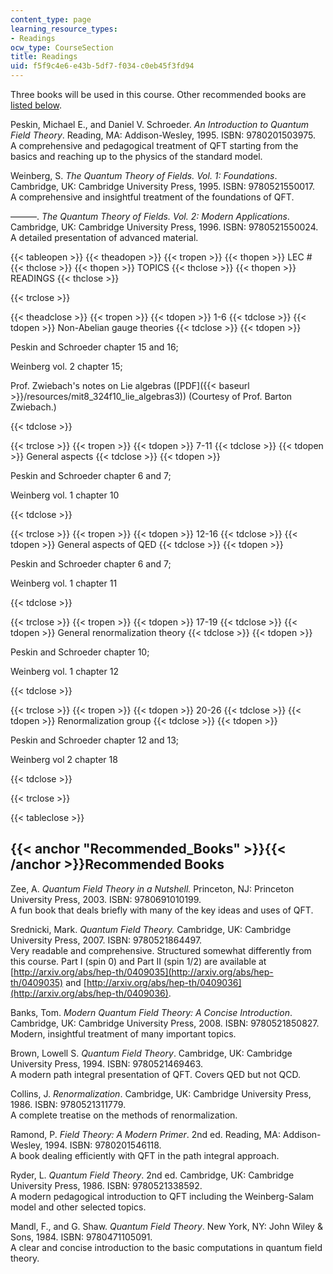 ```yaml
---
content_type: page
learning_resource_types:
- Readings
ocw_type: CourseSection
title: Readings
uid: f5f9c4e6-e43b-5df7-f034-c0eb45f3fd94
---
```


Three books will be used in this course. Other recommended books are [listed below](#Recommended_Books).

Peskin, Michael E., and Daniel V. Schroeder. _An Introduction to Quantum Field Theory_. Reading, MA: Addison-Wesley, 1995. ISBN: 9780201503975.  
A comprehensive and pedagogical treatment of QFT starting from the basics and reaching up to the physics of the standard model.

Weinberg, S. _The Quantum Theory of Fields. Vol. 1: Foundations_. Cambridge, UK: Cambridge University Press, 1995. ISBN: 9780521550017.  
A comprehensive and insightful treatment of the foundations of QFT.

———. _The Quantum Theory of Fields. Vol. 2: Modern Applications_. Cambridge, UK: Cambridge University Press, 1996. ISBN: 9780521550024.  
A detailed presentation of advanced material.

{{< tableopen >}}
{{< theadopen >}}
{{< tropen >}}
{{< thopen >}}
LEC #
{{< thclose >}}
{{< thopen >}}
TOPICS
{{< thclose >}}
{{< thopen >}}
READINGS
{{< thclose >}}

{{< trclose >}}

{{< theadclose >}}
{{< tropen >}}
{{< tdopen >}}
1-6
{{< tdclose >}}
{{< tdopen >}}
Non-Abelian gauge theories
{{< tdclose >}}
{{< tdopen >}}


Peskin and Schroeder chapter 15 and 16;

Weinberg vol. 2 chapter 15;

Prof. Zwiebach's notes on Lie algebras ([PDF]({{< baseurl >}}/resources/mit8_324f10_lie_algebras3)) (Courtesy of Prof. Barton Zwiebach.)


{{< tdclose >}}

{{< trclose >}}
{{< tropen >}}
{{< tdopen >}}
7-11
{{< tdclose >}}
{{< tdopen >}}
General aspects
{{< tdclose >}}
{{< tdopen >}}


Peskin and Schroeder chapter 6 and 7;

Weinberg vol. 1 chapter 10


{{< tdclose >}}

{{< trclose >}}
{{< tropen >}}
{{< tdopen >}}
12-16
{{< tdclose >}}
{{< tdopen >}}
General aspects of QED
{{< tdclose >}}
{{< tdopen >}}


Peskin and Schroeder chapter 6 and 7;

Weinberg vol. 1 chapter 11


{{< tdclose >}}

{{< trclose >}}
{{< tropen >}}
{{< tdopen >}}
17-19
{{< tdclose >}}
{{< tdopen >}}
General renormalization theory
{{< tdclose >}}
{{< tdopen >}}


Peskin and Schroeder chapter 10;

Weinberg vol. 1 chapter 12


{{< tdclose >}}

{{< trclose >}}
{{< tropen >}}
{{< tdopen >}}
20-26
{{< tdclose >}}
{{< tdopen >}}
Renormalization group
{{< tdclose >}}
{{< tdopen >}}


Peskin and Schroeder chapter 12 and 13;

Weinberg vol 2 chapter 18


{{< tdclose >}}

{{< trclose >}}

{{< tableclose >}}

{{< anchor "Recommended_Books" >}}{{< /anchor >}}Recommended Books
------------------------------------------------------------------

Zee, A. _Quantum Field Theory in a Nutshell._ Princeton, NJ: Princeton University Press, 2003. ISBN: 9780691010199.  
A fun book that deals briefly with many of the key ideas and uses of QFT.

Srednicki, Mark. _Quantum Field Theory._ Cambridge, UK: Cambridge University Press, 2007. ISBN: 9780521864497.  
Very readable and comprehensive. Structured somewhat differently from this course. Part I (spin 0) and Part II (spin 1/2) are available at [http://arxiv.org/abs/hep-th/0409035](http://arxiv.org/abs/hep-th/0409035) and [http://arxiv.org/abs/hep-th/0409036](http://arxiv.org/abs/hep-th/0409036).

Banks, Tom. _Modern Quantum Field Theory: A Concise Introduction_. Cambridge, UK: Cambridge University Press, 2008. ISBN: 9780521850827.  
Modern, insightful treatment of many important topics.

Brown, Lowell S. _Quantum Field Theory_. Cambridge, UK: Cambridge University Press, 1994. ISBN: 9780521469463.  
A modern path integral presentation of QFT. Covers QED but not QCD.

Collins, J. _Renormalization_. Cambridge, UK: Cambridge University Press, 1986. ISBN: 9780521311779.  
A complete treatise on the methods of renormalization.

Ramond, P. _Field Theory: A Modern Primer_. 2nd ed. Reading, MA: Addison-Wesley, 1994. ISBN: 9780201546118.  
A book dealing efficiently with QFT in the path integral approach.

Ryder, L. _Quantum Field Theory_. 2nd ed. Cambridge, UK: Cambridge University Press, 1986. ISBN: 9780521338592.  
A modern pedagogical introduction to QFT including the Weinberg-Salam model and other selected topics.

Mandl, F., and G. Shaw. _Quantum Field Theory_. New York, NY: John Wiley & Sons, 1984. ISBN: 9780471105091.  
A clear and concise introduction to the basic computations in quantum field theory.